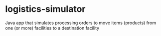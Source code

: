 # logistics-simulator
Java app that simulates processing orders to move items (products) from one (or more) facilities to a destination facility

